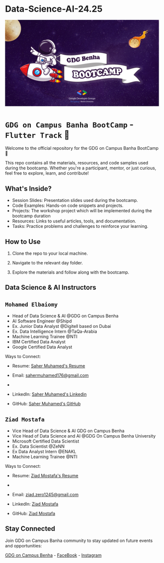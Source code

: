 # Data-Science-AI-24.25
![Cover](https://github.com/GDG-on-Campus-Benha/Flutter-24.25/blob/main/showcase/BootCamp.jpg)
# `GDG on Campus Banha BootCamp` - `Flutter Track` 🚀
Welcome to the official repository for the GDG on Campus Banha BootCamp 🎉

This repo contains all the materials, resources, and code samples used during the bootcamp. Whether you're a participant, mentor, or just curious, feel free to explore, learn, and contribute!

## What's Inside?
- Session Slides: Presentation slides used during the bootcamp.
- Code Examples: Hands-on code snippets and projects.
- Projects: The workshop project which will be implemented during the bootcamp duration
- Resources: Links to useful articles, tools, and documentation.
- Tasks: Practice problems and challenges to reinforce your learning.

## How to Use
1) Clone the repo to your local machine.

2) Navigate to the relevant day folder.

3) Explore the materials and follow along with the bootcamp.

## Data Science & AI Instructors

## `Mohamed Elbaiomy`

- Head of Data Science & AI @GDG on Campus Benha
- AI Software Engineer @Shipd
- Ex. Junior Data Analyst @Digitell based on Dubai
- Ex. Data Intelligence Intern @TaQa-Arabia
- Machine Learning Trainee @NTI
- IBM Certified Data Analyst
- Google Certified Data Analyst
  
Ways to Connect:

- Resume: [Saher Muhamed's Resume](https://drive.google.com/file/d/1CId-pc_3G3j_UIgxBnCE03zQp-DtEz5f/view)

- Email: sahermuhamed176@gmail.com
- 
- LinkedIn: [Saher Muhamed's Linkedin](https://www.linkedin.com/in/sahermuhamed/)

- GitHub: [Saher Muhamed's GitHub](https://github.com/sahermuhamed1)


## `Ziad Mostafa`

- Vice Head of Data Science & AI GDG on Campus Benha
- Vice Head of Data Science and AI @GDG On Campus Benha University
- Microsoft Certified Data Scientist
- Ex. Data Scientist @ZeNN
- Ex Data Analyst Intern @ENAKL
- Machine Learning Trainee @NTI

Ways to Connect:

- Resume: [Ziad Mostafa's Resume](https://ziadai.me/files/cv.pdf)
- 
- Email: ziad.zero1245@gmail.com

- LinkedIn: [Ziad Mostafa](https://www.linkedin.com/in/ziadmostafa/)

- GitHub: [Ziad Mostafa](https://github.com/ZiadMostafa1)


## Stay Connected
Join GDG on Campus Banha community to stay updated on future events and opportunities:

[GDG on Campus Benha](https://gdg.community.dev/gdg-on-campus-benha-university-benha-egypt) - 
[FaceBook](https://www.facebook.com/GDGonCampusBenhaUniversity) - 
[Instagram](https://www.instagram.com/gdg_oncampus_benha_university)
